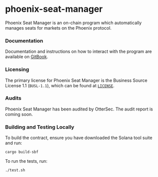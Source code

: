 # phoenix-seat-manager

Phoenix Seat Manager is an on-chain program which automatically manages seats for markets on the Phoenix protocol.

### Documentation

Documentation and instructions on how to interact with the program are available on [GitBook](https://ellipsis-labs.gitbook.io/phoenix-dex/tRIkEFlLUzWK9uKO3W2V/getting-started/technical-overview/seats/phoenix-seat-manager-program).

### Licensing

The primary license for Phoenix Seat Manager is the Business Source License 1.1 (`BUSL-1.1`), which can be found at [`LICENSE`](https://github.com/Ellipsis-Labs/phoenix-seat-manager-v1/blob/master/LICENSE).

### Audits

Phoenix Seat Manager has been audited by OtterSec. The audit report is coming soon.

### Building and Testing Locally

To build the contract, ensure you have downloaded the Solana tool suite and run:

```
cargo build-sbf
```

To run the tests, run:

```
./test.sh
```
